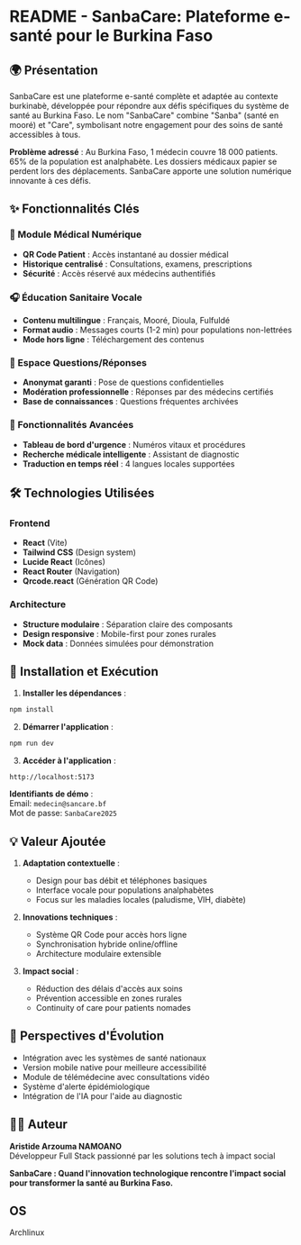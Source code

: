 # README - SanbaCare: Plateforme e-santé pour le Burkina Faso

## 🌍 Présentation

SanbaCare est une plateforme e-santé complète et adaptée au contexte burkinabè, développée pour répondre aux défis spécifiques du système de santé au Burkina Faso. Le nom "SanbaCare" combine "Sanba" (santé en mooré) et "Care", symbolisant notre engagement pour des soins de santé accessibles à tous.

**Problème adressé** : Au Burkina Faso, 1 médecin couvre 18 000 patients. 65% de la population est analphabète. Les dossiers médicaux papier se perdent lors des déplacements. SanbaCare apporte une solution numérique innovante à ces défis.

## ✨ Fonctionnalités Clés

### 🧾 Module Médical Numérique
- **QR Code Patient** : Accès instantané au dossier médical
- **Historique centralisé** : Consultations, examens, prescriptions
- **Sécurité** : Accès réservé aux médecins authentifiés

### 🎧 Éducation Sanitaire Vocale
- **Contenu multilingue** : Français, Mooré, Dioula, Fulfuldé
- **Format audio** : Messages courts (1-2 min) pour populations non-lettrées
- **Mode hors ligne** : Téléchargement des contenus

### 💬 Espace Questions/Réponses
- **Anonymat garanti** : Pose de questions confidentielles
- **Modération professionnelle** : Réponses par des médecins certifiés
- **Base de connaissances** : Questions fréquentes archivées

### 🚨 Fonctionnalités Avancées
- **Tableau de bord d'urgence** : Numéros vitaux et procédures
- **Recherche médicale intelligente** : Assistant de diagnostic
- **Traduction en temps réel** : 4 langues locales supportées

## 🛠 Technologies Utilisées

### Frontend
- **React** (Vite)
- **Tailwind CSS** (Design system)
- **Lucide React** (Icônes)
- **React Router** (Navigation)
- **Qrcode.react** (Génération QR Code)

### Architecture
- **Structure modulaire** : Séparation claire des composants
- **Design responsive** : Mobile-first pour zones rurales
- **Mock data** : Données simulées pour démonstration

## 🚀 Installation et Exécution


1. **Installer les dépendances** :
```bash
npm install
```

2. **Démarrer l'application** :
```bash
npm run dev
```

3. **Accéder à l'application** :
```
http://localhost:5173
```

**Identifiants de démo** :  
Email: `medecin@sancare.bf`  
Mot de passe: `SanbaCare2025`

## 💡 Valeur Ajoutée

1. **Adaptation contextuelle** :
   - Design pour bas débit et téléphones basiques
   - Interface vocale pour populations analphabètes
   - Focus sur les maladies locales (paludisme, VIH, diabète)

2. **Innovations techniques** :
   - Système QR Code pour accès hors ligne
   - Synchronisation hybride online/offline
   - Architecture modulaire extensible

3. **Impact social** :
   - Réduction des délais d'accès aux soins
   - Prévention accessible en zones rurales
   - Continuity of care pour patients nomades

## 🔮 Perspectives d'Évolution

- Intégration avec les systèmes de santé nationaux
- Version mobile native pour meilleure accessibilité
- Module de télémédecine avec consultations vidéo
- Système d'alerte épidémiologique
- Intégration de l'IA pour l'aide au diagnostic

## 👨‍💻 Auteur

**Aristide Arzouma NAMOANO**  
Développeur Full Stack passionné par les solutions tech à impact social  

**SanbaCare : Quand l'innovation technologique rencontre l'impact social pour transformer la santé au Burkina Faso.**

## OS
Archlinux